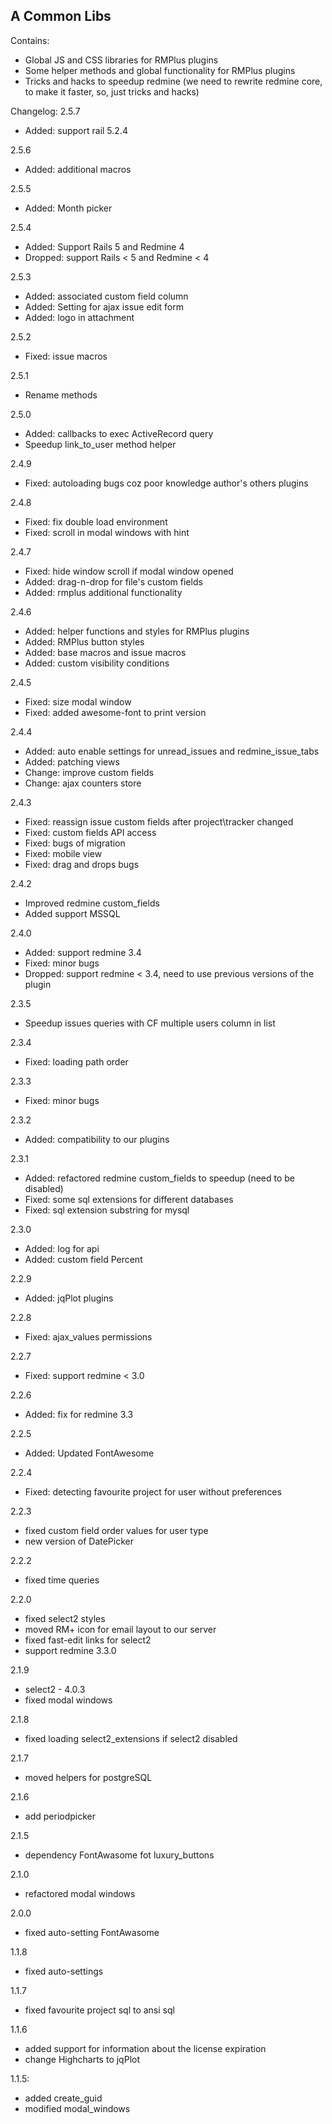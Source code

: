 ## A Common Libs
Contains:
  * Global JS and CSS libraries for RMPlus plugins
  * Some helper methods and global functionality for RMPlus plugins
  * Tricks and hacks to speedup redmine (we need to rewrite redmine core, to make it faster, so, just tricks and hacks)

Changelog:
2.5.7
* Added: support rail 5.2.4

2.5.6
* Added: additional macros

2.5.5
* Added: Month picker

2.5.4
* Added: Support Rails 5 and Redmine 4
* Dropped: support Rails < 5 and Redmine < 4

2.5.3
* Added: associated custom field column
* Added: Setting for ajax issue edit form
* Added: logo in attachment

2.5.2
* Fixed: issue macros

2.5.1
* Rename methods

2.5.0
* Added: callbacks to exec ActiveRecord query
* Speedup link_to_user method helper

2.4.9
* Fixed: autoloading bugs coz poor knowledge author's others plugins

2.4.8
* Fixed: fix double load environment
* Fixed: scroll in modal windows with hint

2.4.7
* Fixed: hide window scroll if modal window opened
* Added: drag-n-drop for file's custom fields
* Added: rmplus additional functionality

2.4.6
* Added: helper functions and styles for RMPlus plugins
* Added: RMPlus button styles
* Added: base macros and issue macros
* Added: custom visibility conditions

2.4.5
* Fixed: size modal window
* Fixed: added awesome-font to print version

2.4.4
* Added: auto enable settings for unread_issues and redmine_issue_tabs
* Added: patching views
* Change: improve custom fields
* Change: ajax counters store

2.4.3
* Fixed: reassign issue custom fields after project\tracker changed
* Fixed: custom fields API access
* Fixed: bugs of migration
* Fixed: mobile view
* Fixed: drag and drops bugs

2.4.2
* Improved redmine custom_fields
* Added support MSSQL

2.4.0
* Added: support redmine 3.4
* Fixed: minor bugs
* Dropped: support redmine < 3.4, need to use previous versions of the plugin

2.3.5
* Speedup issues queries with CF multiple users column in list

2.3.4
* Fixed: loading path order

2.3.3
* Fixed: minor bugs

2.3.2
* Added: compatibility to our plugins

2.3.1
* Added: refactored redmine custom_fields to speedup (need to be disabled)
* Fixed: some sql extensions for different databases
* Fixed: sql extension substring for mysql

2.3.0
* Added: log for api
* Added: custom field Percent

2.2.9
* Added: jqPlot plugins

2.2.8
* Fixed: ajax_values permissions

2.2.7
* Fixed: support redmine < 3.0

2.2.6
* Added: fix for redmine 3.3

2.2.5
* Added: Updated FontAwesome

2.2.4
* Fixed: detecting favourite project for user without preferences

2.2.3
* fixed custom field order values for user type
* new version of DatePicker

2.2.2
* fixed time queries

2.2.0
* fixed select2 styles
* moved RM+ icon for email layout to our server
* fixed fast-edit links for select2
* support redmine 3.3.0

2.1.9
* select2 - 4.0.3
* fixed modal windows

2.1.8
* fixed loading select2_extensions if select2 disabled

2.1.7
* moved helpers for postgreSQL

2.1.6
* add periodpicker

2.1.5
* dependency FontAwasome fot luxury_buttons

2.1.0
* refactored modal windows

2.0.0
* fixed auto-setting FontAwasome

1.1.8
* fixed auto-settings

1.1.7
* fixed favourite project sql to ansi sql

1.1.6
* added support for information about the license expiration
* change Highcharts to jqPlot

1.1.5:
* added create_guid
* modified modal_windows

